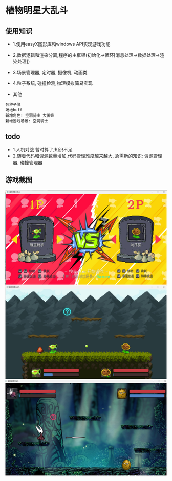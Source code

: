 # 植物明星大乱斗

## 使用知识
- 1.使用easyX图形库和windows API实现游戏功能
- 2.数据逻辑和渲染分离,程序的主框架(初始化->循环[消息处理->数据处理->渲染处理])
- 3.场景管理器, 定时器, 摄像机, 动画类
- 4.粒子系统, 碰撞检测,物理模拟简易实现

- 其他
```
各种子弹
场地buff
新增角色: 空洞骑士 大黄蜂
新增游戏场景: 空洞骑士

```

## todo
- 1.人机对战 暂时算了,知识不足
- 2.随着代码和资源数量增加,代码管理难度越来越大, 急需新的知识: 资源管理器, 碰撞管理器


## 游戏截图
![图片](showing/1.jpg)
![图片](showing/2.jpg)
![图片](showing/3.jpg)